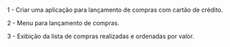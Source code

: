 1 - Criar uma aplicação para lançamento de compras com cartão de crédito.

2 - Menu para lançamento de compras.

3 - Exibição da lista de compras realizadas e ordenadas por valor.